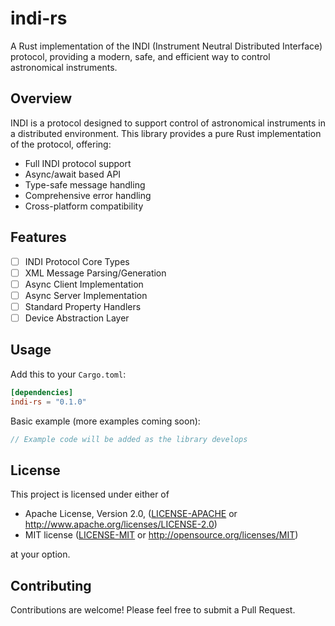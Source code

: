# indi-rs

A Rust implementation of the INDI (Instrument Neutral Distributed Interface) protocol, providing a modern, safe, and efficient way to control astronomical instruments.

## Overview

INDI is a protocol designed to support control of astronomical instruments in a distributed environment. This library provides a pure Rust implementation of the protocol, offering:

- Full INDI protocol support
- Async/await based API
- Type-safe message handling
- Comprehensive error handling
- Cross-platform compatibility

## Features

- [ ] INDI Protocol Core Types
- [ ] XML Message Parsing/Generation
- [ ] Async Client Implementation
- [ ] Async Server Implementation
- [ ] Standard Property Handlers
- [ ] Device Abstraction Layer

## Usage

Add this to your `Cargo.toml`:

```toml
[dependencies]
indi-rs = "0.1.0"
```

Basic example (more examples coming soon):

```rust
// Example code will be added as the library develops
```

## License

This project is licensed under either of

 * Apache License, Version 2.0, ([LICENSE-APACHE](LICENSE-APACHE) or http://www.apache.org/licenses/LICENSE-2.0)
 * MIT license ([LICENSE-MIT](LICENSE-MIT) or http://opensource.org/licenses/MIT)

at your option.

## Contributing

Contributions are welcome! Please feel free to submit a Pull Request.
